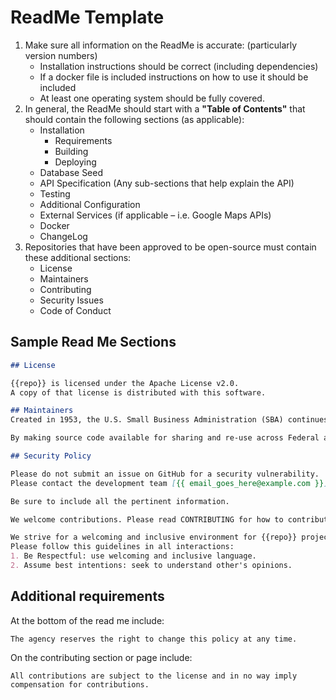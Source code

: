 # ReadMe Template

1. Make sure all information on the ReadMe is accurate: (particularly version numbers)
    - Installation instructions should be correct (including dependencies)
    - If a docker file is included instructions on how to use it should be included
    - At least one operating system should be fully covered.
2. In general, the ReadMe should start with a **"Table of Contents"** that should contain the following sections (as applicable):
    - Installation
        - Requirements
        - Building
        - Deploying
    - Database Seed
    - API Specification (Any sub-sections that help explain the API)
    - Testing
    - Additional Configuration
    - External Services (if applicable – i.e. Google Maps APIs)
    - Docker 
    - ChangeLog
3. Repositories that have been approved to be open-source must contain these additional sections:
    - License
    - Maintainers
    - Contributing
    - Security Issues
    - Code of Conduct
    
## Sample Read Me Sections

```markdown
## License

{{repo}} is licensed under the Apache License v2.0.
A copy of that license is distributed with this software.
```

```markdown
## Maintainers
Created in 1953, the U.S. Small Business Administration (SBA) continues to help small business owners and entrepreneurs pursue the American dream. The SBA is the only cabinet-level federal agency fully dedicated to small business and provides counseling, capital, and contracting expertise as the nation’s only go-to resource and voice for small businesses.

By making source code available for sharing and re-use across Federal agencies, we can avoid duplicative custom software purchases and promote innovation and collaboration across Federal agencies. By opening more of our code to the brightest minds inside and outside of government, we can enable them to work together to ensure that the code is reliable and effective in furthering our national objectives. And we can do all of this while remaining consistent with the Federal Government’s long-standing policy of technology neutrality, through which we seek to ensure that Federal investments in IT are merit-based, improve the performance of our government, and create value for the American people.
```

```markdown
## Security Policy 

Please do not submit an issue on GitHub for a security vulnerability. 
Please contact the development team [{{ email_goes_here@example.com }}](mailto:{{ email_goes_here@example.com }}).

Be sure to include all the pertinent information.

```

```markdown
We welcome contributions. Please read CONTRIBUTING for how to contribute. {{ If you include a contributing document. }}

We strive for a welcoming and inclusive environment for {{repo}} project.
Please follow this guidelines in all interactions:
1. Be Respectful: use welcoming and inclusive language.
2. Assume best intentions: seek to understand other's opinions.
```

## Additional requirements

At the bottom of the read me include: 

```
The agency reserves the right to change this policy at any time.
```

On the contributing section or page include:

```
All contributions are subject to the license and in no way imply compensation for contributions.
```
